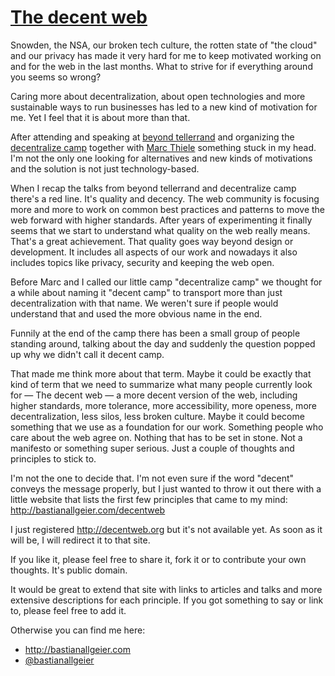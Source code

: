 # [The decent web](http://bastianallgeier.com/decentweb)

Snowden, the NSA, our broken tech culture, the rotten state of "the cloud" and our privacy has made it very hard for me to keep motivated working on and for the web in the last months. What to strive for if everything around you seems so wrong?

Caring more about decentralization, about open technologies and more sustainable ways to run businesses has led to a new kind of motivation for me. Yet I feel that it is about more than that.

After attending and speaking at [beyond tellerrand](http://beyondtellerrand.com) and organizing the [decentralize camp](http://decentralizecamp.com) together with [Marc Thiele](http://twitter.com/marcthiele) something stuck in my head. I'm not the only one looking for alternatives and new kinds of motivations and the solution is not just technology-based.

When I recap the talks from beyond tellerrand and decentralize camp there's a red line. It's quality and decency. The web community is focusing more and more to work on common best practices and patterns to move the web forward with higher standards. After years of experimenting it finally seems that we start to understand what quality on the web really means. That's a great achievement. That quality goes way beyond design or development. It includes all aspects of our work and nowadays it also includes topics like privacy, security and keeping the web open.

Before Marc and I called our little camp "decentralize camp" we thought for a while about naming it "decent camp" to transport more than just decentralization with that name. We weren't sure if people would understand that and used the more obvious name in the end.

Funnily at the end of the camp there has been a small group of people standing around, talking about the day and suddenly the question popped up why we didn't call it decent camp.

That made me think more about that term. Maybe it could be exactly that kind of term that we need to summarize what many people currently look for — The decent web — a more decent version of the web, including higher standards, more tolerance, more accessibility, more openess, more decentralization, less silos, less broken culture. Maybe it could become something that we use as a foundation for our work. Something people who care about the web agree on. Nothing that has to be set in stone. Not a manifesto or something super serious. Just a couple of thoughts and principles to stick to.

I'm not the one to decide that. I'm not even sure if the word "decent" conveys the message properly, but I just wanted to throw it out there with a little website that lists the first few principles that came to my mind: <http://bastianallgeier.com/decentweb>

I just registered <http://decentweb.org> but it's not available yet. As soon as it will be, I will redirect it to that site.

If you like it, please feel free to share it, fork it or to contribute your own thoughts. It's public domain.

It would be great to extend that site with links to articles and talks and more extensive descriptions for each principle. If you got something to say or link to, please feel free to add it.

Otherwise you can find me here:

- <http://bastianallgeier.com>
- [@bastianallgeier](http://twitter.com/bastianallgeier)












